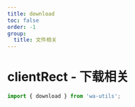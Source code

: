 ```yaml
---
title: download
toc: false
order: -1
group:
  title: 文件相关
---
```


# clientRect - 下载相关

<code src="./demo.tsx" inline></code>

```typescript
import { download } from 'wa-utils';
```
